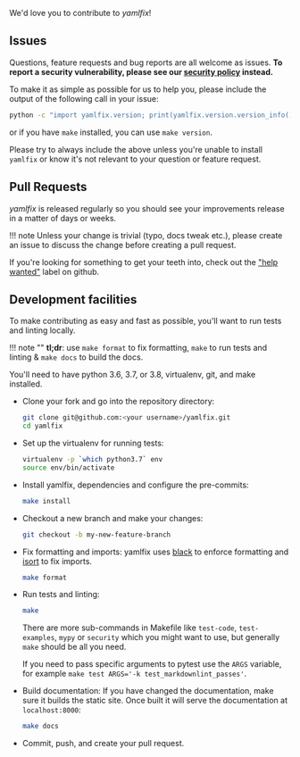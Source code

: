 We'd love you to contribute to *yamlfix*!

## Issues

Questions, feature requests and bug reports are all welcome as issues.
**To report a security vulnerability, please see our [security
policy](https://github.com/lyz-code/yamlfix/security/policy) instead.**

To make it as simple as possible for us to help you, please include the output
of the following call in your issue:

```bash
python -c "import yamlfix.version; print(yamlfix.version.version_info())"
```

or if you have `make` installed, you can use `make version`.

Please try to always include the above unless you're unable to install `yamlfix` or know it's not relevant to your question or
feature request.

## Pull Requests

*yamlfix* is released regularly so you should see your
improvements release in a matter of days or weeks.

!!! note
    Unless your change is trivial (typo, docs tweak etc.), please create an
    issue to discuss the change before creating a pull request.

If you're looking for something to get your teeth into, check out the ["help
wanted"](https://github.com/lyz-code/yamlfix/issues?q=is%3Aopen+is%3Aissue+label%3A%22help+wanted%22)
label on github.

## Development facilities

To make contributing as easy and fast as possible, you'll want to run tests and
linting locally.

!!! note ""
    **tl;dr**: use `make format` to fix formatting, `make` to run tests and linting & `make docs`
    to build the docs.

You'll need to have python 3.6, 3.7, or 3.8, virtualenv, git, and make installed.

* Clone your fork and go into the repository directory:

    ```bash
    git clone git@github.com:<your username>/yamlfix.git
    cd yamlfix
    ```

* Set up the virtualenv for running tests:

    ```bash
    virtualenv -p `which python3.7` env
    source env/bin/activate
    ```

* Install yamlfix, dependencies and configure the
    pre-commits:

    ```bash
    make install
    ```

* Checkout a new branch and make your changes:

    ```bash
    git checkout -b my-new-feature-branch
    ```

* Fix formatting and imports: yamlfix uses
    [black](https://github.com/ambv/black) to enforce formatting and
    [isort](https://github.com/timothycrosley/isort) to fix imports.

    ```bash
    make format
    ```

* Run tests and linting:

    ```bash
    make
    ```

    There are more sub-commands in Makefile like `test-code`, `test-examples`,
    `mypy` or `security` which you might want to use, but generally `make`
    should be all you need.

    If you need to pass specific arguments to pytest use the `ARGS` variable,
    for example `make test ARGS='-k test_markdownlint_passes'`.

* Build documentation: If you have changed the documentation, make sure it
    builds the static site. Once built it will serve the documentation at
    `localhost:8000`:

    ```bash
    make docs
    ```

* Commit, push, and create your pull request.
